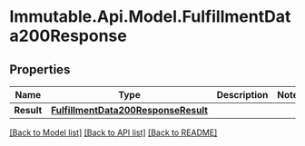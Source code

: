 # Immutable.Api.Model.FulfillmentData200Response

## Properties

Name | Type | Description | Notes
------------ | ------------- | ------------- | -------------
**Result** | [**FulfillmentData200ResponseResult**](FulfillmentData200ResponseResult.md) |  | 

[[Back to Model list]](../README.md#documentation-for-models) [[Back to API list]](../README.md#documentation-for-api-endpoints) [[Back to README]](../README.md)

